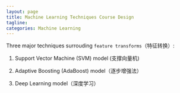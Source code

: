 ```yaml
---
layout: page
title: Machine Learning Techniques Course Design
tagline: 
categories: Machine Learning 
---
```


Three major techniques surrouding `feature transforms`（特征转换）:

1. Support Vector Machine (SVM) model (支撑向量机)

2. Adaptive Boosting (AdaBoost) model（逐步增强法）

3. Deep Learning model（深度学习）
